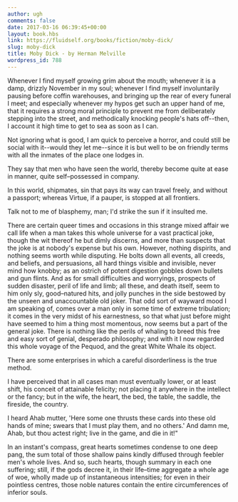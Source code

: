 ```yaml
---
author: ugh
comments: false
date: 2017-03-16 06:39:45+00:00
layout: book.hbs
link: https://fluidself.org/books/fiction/moby-dick/
slug: moby-dick
title: Moby Dick - by Herman Melville
wordpress_id: 788
---
```


Whenever I find myself growing grim about the mouth; whenever it is a damp, drizzly November in my soul; whenever I find myself involuntarily pausing before coffin warehouses, and bringing up the rear of every funeral I meet; and especially whenever my hypos get such an upper hand of me, that it requires a strong moral principle to prevent me from deliberately stepping into the street, and methodically knocking people's hats off--then, I account it high time to get to sea as soon as I can.

Not ignoring what is good, I am quick to perceive a horror, and could still be social with it--would they let me--since it is but well to be on friendly terms with all the inmates of the place one lodges in.

They say that men who have seen the world, thereby become quite at ease in manner, quite self–possessed in company.

In this world, shipmates, sin that pays its way can travel freely, and without a passport; whereas Virtue, if a pauper, is stopped at all frontiers.

Talk not to me of blasphemy, man; I'd strike the sun if it insulted me.

There are certain queer times and occasions in this strange mixed affair we call life when a man takes this whole universe for a vast practical joke, though the wit thereof he but dimly discerns, and more than suspects that the joke is at nobody's expense but his own. However, nothing dispirits, and nothing seems worth while disputing. He bolts down all events, all creeds, and beliefs, and persuasions, all hard things visible and invisible, never mind how knobby; as an ostrich of potent digestion gobbles down bullets and gun flints. And as for small difficulties and worryings, prospects of sudden disaster, peril of life and limb; all these, and death itself, seem to him only sly, good–natured hits, and jolly punches in the side bestowed by the unseen and unaccountable old joker. That odd sort of wayward mood I am speaking of, comes over a man only in some time of extreme tribulation; it comes in the very midst of his earnestness, so that what just before might have seemed to him a thing most momentous, now seems but a part of the general joke. There is nothing like the perils of whaling to breed this free and easy sort of genial, desperado philosophy; and with it I now regarded this whole voyage of the Pequod, and the great White Whale its object.

There are some enterprises in which a careful disorderliness is the true method.

I have perceived that in all cases man must eventually lower, or at least shift, his conceit of attainable felicity; not placing it anywhere in the intellect or the fancy; but in the wife, the heart, the bed, the table, the saddle, the fireside, the country.

I heard Ahab mutter, 'Here some one thrusts these cards into these old hands of mine; swears that I must play them, and no others.' And damn me, Ahab, but thou actest right; live in the game, and die in it!"

In an instant's compass, great hearts sometimes condense to one deep pang, the sum total of those shallow pains kindly diffused through feebler men's whole lives. And so, such hearts, though summary in each one suffering; still, if the gods decree it, in their life–time aggregate a whole age of woe, wholly made up of instantaneous intensities; for even in their pointless centres, those noble natures contain the entire circumferences of inferior souls.
